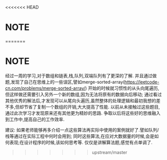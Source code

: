 <<<<<<< HEAD
# NOTE

  

=======
# NOTE
经过一周的学习,对于数组和链表,栈,队列,双端队列有了更深的了解.
并且通过做题,发现了自己在思维上的一些误区,譬如merge-sorted-array(https://leetcode-cn.com/problems/merge-sorted-array/)
开始的时候就习惯性的从头向尾遍历,但这样做还需要引入另外一个新的数组,因为无法将原有的数据向后移动;
通过看过其他优秀的解法后,才发现可以从尾向头遍历,虽然整体的处理逻辑和最初我想的差不多,但却节省了复制一个数组的开销,大大提高了性能.
以前从未接触过这些题目,通过此次学习才发现原来还有其他更为精妙的思路.
争取以后将这些好的思维融入到工作中,提高自己的工作效率.


建议:
如果老师能够再多介绍一点这些算法再实际中使用的案例就好了.譬如队列/栈等通过在实际工程中何时会用到;
同时这些算法,在应对大数据量的时候,会是如何表现;在设计程序的时候,该如何思考等.
仅仅是讲解算法题,感觉有点单调了.
>>>>>>> upstream/master
